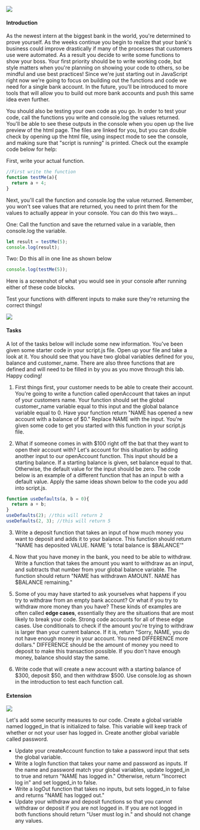 ![](https://media.gettyimages.com/photos/mature-woman-inserting-credit-card-into-local-french-cash-machine-picture-id723498437)
#### Introduction
As the newest intern at the biggest bank in the world, you're determined to prove yourself. As the weeks continue you begin to realize that your bank's business could improve drastically if many of the processes that customers use were automated. As a result you decide to write some functions to show your boss. Your first priority should be to write working code, but style matters when you're planning on showing your code to others, so be mindful and use best practices! Since we're just starting out in JavaScript right now we're going to focus on building out the functions and code we need for a single bank account. In the future, you'll be introduced to more tools that will allow you to build out more bank accounts and push this same idea even further.

You should also be testing your own code as you go. In order to test your code, call the functions you write and console.log the values returned. You'll be able to see these outputs in the console when you open up the live preview of the html page. The files are linked for you, but you can double check by opening up the html file, using inspect mode to see the console, and making sure that "script is running" is printed. Check out the example code below for help:

First, write your actual function.
```javascript
//First write the function
function testMe(a){
  return a + 4;
}
```

Next, you'll call the function and console.log the value returned. Remember, you won't see values that are returned, you need to print them for the values to actually appear in your console. You can do this two ways...

One: Call the function and save the returned value in a variable, then console.log the variable.
```javascript
let result = testMe(5);
console.log(result);
```
Two: Do this all in one line as shown below
```javascript
console.log(testMe(5));
```
Here is a screenshot of what you would see in your console after running either of these code blocks.
<!-- Insert image -->

Test your functions with different inputs to make sure they're returning the correct things!

![](https://media.gettyimages.com/photos/closeup-of-benjamin-franklins-portrait-on-the-one-hundred-dollar-bill-picture-id636176028)
#### Tasks
A lot of the tasks below will include some new information. You've been given some starter code in your script.js file. Open up your file and take a look at it. You should see that you have two global variables defined for you, balance and customer_name. There are also three functions that are defined and will need to be filled in by you as you move through this lab. Happy coding!

1. First things first, your customer needs to be able to create their account. You're going to write a function called openAccount that takes an input of your customers name. Your function should set the global customer_name variable equal to this input and the global balance variable equal to 0. Have your function return "NAME has opened a new account with a balance of $0." Replace NAME with the input. You're given some code to get you started with this function in your script.js file.

2. What if someone comes in with $100 right off the bat that they want to open their account with? Let's account for this situation by adding another input to our openAccount function. This input should be a starting balance. If a starting balance is given, set balance equal to that. Otherwise, the default value for the input should be zero. The code below is an example of a different function that has an input b with a default value. Apply the same ideas shown below to the code you add into script.js.
```javascript
function useDefaults(a, b = 0){
  return a + b;
}
useDefaults(2); //this will return 2
useDefaults(2, 3); //this will return 5
```
3. Write a deposit function that takes an input of how much money you want to deposit and adds it to your balance. This function should return "NAME has deposited VALUE. NAME 's total balance is $BALANCE'"

4. Now that you have money in the bank, you need to be able to withdraw. Write a function that takes the amount you want to withdraw as an input, and subtracts that number from your global balance variable. The function should return "NAME has withdrawn AMOUNT. NAME has $BALANCE remaining."

5. Some of you may have started to ask yourselves what happens if you try to withdraw from an empty bank account? Or what if you try to withdraw more money than you have? These kinds of examples are often called **edge cases**, essentially they are the situations that are most likely to break your code. Strong code accounts for all of these edge cases. Use conditionals to check if the amount you're trying to withdraw is larger than your current balance. If it is, return "Sorry, NAME, you do not have enough money in your account. You need DIFFERENCE more dollars." DIFFERENCE should be the amount of money you need to deposit to make this transaction possible. If you don't have enough money, balance should stay the same.

6. Write code that will create a new account with a starting balance of $300, deposit $50, and then withdraw $500. Use console.log as shown in the introduction to test each function call.

#### Extension
![](https://media.gettyimages.com/photos/vault-door-picture-iddv631022b)

Let's add some security measures to our code. Create a global variable named logged_in that is initialized to false. This variable will keep track of whether or not your user has logged in. Create another global variable called password.
* Update your createAccount function to take a password input that sets the global variable.
* Write a logIn function that takes your name and password as inputs. If the name and password match your global variables, update logged_in to true and return "NAME has logged in." Otherwise, return "Incorrect log in" and set logged_in to false.
* Write a logOut function that takes no inputs, but sets logged_in to false and returns "NAME has logged out."
* Update your withdraw and deposit functions so that you cannot withdraw or deposit if you are not logged in. If you are not logged in both functions should return "User must log in." and should not change any values.
